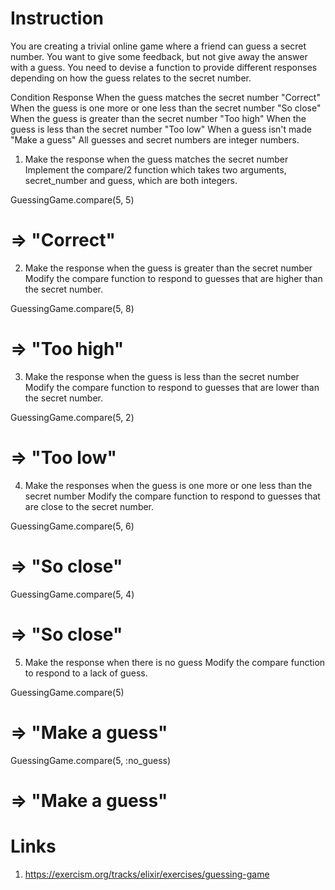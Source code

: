 # Instruction
You are creating a trivial online game where a friend can guess a secret number. You want to give some feedback, but not give away the answer with a guess. You need to devise a function to provide different responses depending on how the guess relates to the secret number.

Condition	Response
When the guess matches the secret number	"Correct"
When the guess is one more or one less than the secret number	"So close"
When the guess is greater than the secret number	"Too high"
When the guess is less than the secret number	"Too low"
When a guess isn't made	"Make a guess"
All guesses and secret numbers are integer numbers.

1. Make the response when the guess matches the secret number
Implement the compare/2 function which takes two arguments, secret_number and guess, which are both integers.

GuessingGame.compare(5, 5)
# => "Correct"
2. Make the response when the guess is greater than the secret number
Modify the compare function to respond to guesses that are higher than the secret number.

GuessingGame.compare(5, 8)
# => "Too high"
3. Make the response when the guess is less than the secret number
Modify the compare function to respond to guesses that are lower than the secret number.

GuessingGame.compare(5, 2)
# => "Too low"
4. Make the responses when the guess is one more or one less than the secret number
Modify the compare function to respond to guesses that are close to the secret number.

GuessingGame.compare(5, 6)
# => "So close"
GuessingGame.compare(5, 4)
# => "So close"
5. Make the response when there is no guess
Modify the compare function to respond to a lack of guess.

GuessingGame.compare(5)
# => "Make a guess"

GuessingGame.compare(5, :no_guess)
# => "Make a guess"

# Links
1. https://exercism.org/tracks/elixir/exercises/guessing-game